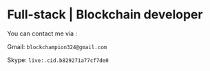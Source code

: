 <h1>Full-stack | Blockchain developer</h1>

You can contact me via :

Gmail: ```blockchampion324@gmail.com ```

Skype: ```live:.cid.b829271a77cf7de0 ```

